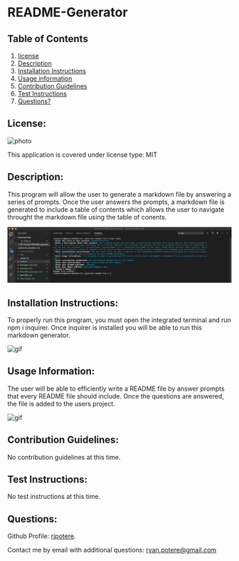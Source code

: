 # README-Generator 

  ## **Table of Contents**
  1. [license](#license)
  2. [Description](#description)
  3. [Installation Instructions](#installation-instructions)
  4. [Usage information](#usage-information)
  5. [Contribution Guidelines](#contribution-guidelines)
  6. [Test Instructions](#test-instructions)
  7. [Questions?](#questions)

  ## **License:** 
 ![photo](https://img.shields.io/badge/MIT-license-brightgreen)

  This application is covered under license type: MIT

  ## **Description:** 
 This program will allow the user to generate a markdown file by answering a series of prompts. Once the user answers the prompts, a markdown file is generated to include a table of contents which allows the user to navigate throught the markdown file using the table of conents.  

 ![photo](img/readme-gen.png) 

  ## **Installation Instructions:**
 To properly run this program, you must open the integrated terminal and run npm i inquirer. Once inquirer is installed you will be able to run this markdown generator. 

 ![gif](gif/install-inquirer.gif) 

  ## **Usage Information:** 
The user will be able to efficiently write a README file by answer prompts that every README file should include. Once the questions are answered, the file is added to the users project.  

![gif](gif/prompt-shows-file.gif)

  ## **Contribution Guidelines:**
 No contribution guidelines at this time. 

  ## **Test Instructions:** 
No test instructions at this time.

  ## **Questions:**

  Github Profile: [rjpotere](https://github.com/rjpotere).

  Contact me by email with additional questions: [ryan.potere@gmail.com](mailto:ryan.potere@gmail.com)




